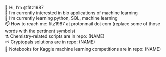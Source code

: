 👋 Hi, I’m @fitz1987   
👀 I’m currently interested in bio applications of machine learning    
🌱 I’m currently learning python, SQL, machine learning     
📫 How to reach me: fitz1987 at protonmail dot com (replace some of those words with the pertinent symbols)     
⚗️ Chemistry-related scripts are in repo: (NAME)     
🗝 Cryptopals solutions are in repo: (NAME)       
📗 Notebooks for Kaggle machine learning competitions are in repo: (NAME)       

<!---
fitz1987/fitz1987 is a ✨ special ✨ repository because its `README.md` (this file) appears on your GitHub profile.
You can click the Preview link to take a look at your changes.
--->
